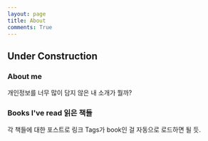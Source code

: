 ```yaml
---
layout: page
title: About
comments: True
---
```


## Under Construction 

### About me
개인정보를 너무 많이 담지 않은 내 소개가 뭘까?

### Books I've read 읽은 책들
각 책들에 대한 포스트로 링크
Tags가 book인 걸 자동으로 로드하면 될 듯.

